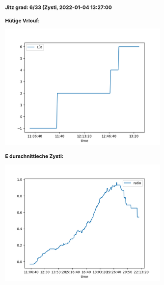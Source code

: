 ### Jitz grad: 6/33 (Zysti, 2022-01-04 13:27:00

### Hütige Vrlouf:
![Graph](Today.png)

### E durschnittleche Zysti:
![Graph](Zysti.png)